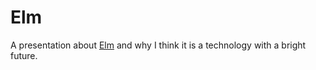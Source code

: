 # Elm

A presentation about [Elm](https://elm-lang.org/) and why I think it is a technology with a bright future.
